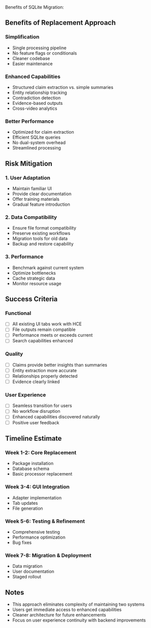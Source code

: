 Benefits of SQLite Migration:


## Benefits of Replacement Approach

### Simplification
- Single processing pipeline
- No feature flags or conditionals
- Cleaner codebase
- Easier maintenance

### Enhanced Capabilities
- Structured claim extraction vs. simple summaries
- Entity relationship tracking
- Contradiction detection
- Evidence-based outputs
- Cross-video analytics

### Better Performance
- Optimized for claim extraction
- Efficient SQLite queries
- No dual-system overhead
- Streamlined processing

## Risk Mitigation

### 1. User Adaptation
- Maintain familiar UI
- Provide clear documentation
- Offer training materials
- Gradual feature introduction

### 2. Data Compatibility
- Ensure file format compatibility
- Preserve existing workflows
- Migration tools for old data
- Backup and restore capability

### 3. Performance
- Benchmark against current system
- Optimize bottlenecks
- Cache strategic data
- Monitor resource usage

## Success Criteria

### Functional
- [ ] All existing UI tabs work with HCE
- [ ] File outputs remain compatible
- [ ] Performance meets or exceeds current
- [ ] Search capabilities enhanced

### Quality
- [ ] Claims provide better insights than summaries
- [ ] Entity extraction more accurate
- [ ] Relationships properly detected
- [ ] Evidence clearly linked

### User Experience
- [ ] Seamless transition for users
- [ ] No workflow disruption
- [ ] Enhanced capabilities discovered naturally
- [ ] Positive user feedback

## Timeline Estimate

### Week 1-2: Core Replacement
- Package installation
- Database schema
- Basic processor replacement

### Week 3-4: GUI Integration
- Adapter implementation
- Tab updates
- File generation

### Week 5-6: Testing & Refinement
- Comprehensive testing
- Performance optimization
- Bug fixes

### Week 7-8: Migration & Deployment
- Data migration
- User documentation
- Staged rollout

## Notes

- This approach eliminates complexity of maintaining two systems
- Users get immediate access to enhanced capabilities
- Cleaner architecture for future enhancements
- Focus on user experience continuity with backend improvements
